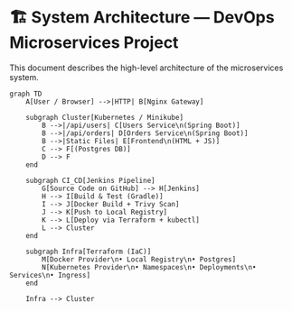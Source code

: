 # 🏗️ System Architecture — DevOps Microservices Project

This document describes the high-level architecture of the microservices system.

```mermaid
graph TD
    A[User / Browser] -->|HTTP| B[Nginx Gateway]

    subgraph Cluster[Kubernetes / Minikube]
        B -->|/api/users| C[Users Service\n(Spring Boot)]
        B -->|/api/orders| D[Orders Service\n(Spring Boot)]
        B -->|Static Files| E[Frontend\n(HTML + JS)]
        C --> F[(Postgres DB)]
        D --> F
    end

    subgraph CI_CD[Jenkins Pipeline]
        G[Source Code on GitHub] --> H[Jenkins]
        H --> I[Build & Test (Gradle)]
        I --> J[Docker Build + Trivy Scan]
        J --> K[Push to Local Registry]
        K --> L[Deploy via Terraform + kubectl]
        L --> Cluster
    end

    subgraph Infra[Terraform (IaC)]
        M[Docker Provider\n• Local Registry\n• Postgres]
        N[Kubernetes Provider\n• Namespaces\n• Deployments\n• Services\n• Ingress]
    end

    Infra --> Cluster
